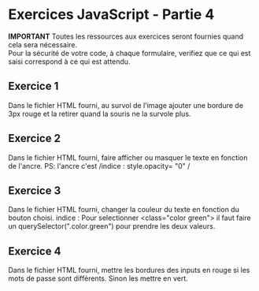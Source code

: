 # Exercices JavaScript - Partie 4

**IMPORTANT**
Toutes les ressources aux exercices seront fournies quand cela sera nécessaire.  
Pour la sécurité de votre code, à chaque formulaire, verifiez que ce qui est saisi correspond à ce qui est attendu.

## Exercice 1
Dans le fichier HTML fourni, au survol de l'image ajouter une bordure de 3px rouge et la retirer quand la souris ne la survole plus.

## Exercice 2
Dans le fichier HTML fourni, faire afficher ou masquer le texte en fonction de l'ancre.
PS: l'ancre c'est <a> /indice : style.opacity= "0" /

## Exercice 3
Dans le fichier HTML fourni, changer la couleur du texte en fonction du bouton choisi.
indice : Pour selectionner <class="color green"> il faut faire un querySelector(".color.green") pour prendre les deux valeurs.

## Exercice 4
Dans le fichier HTML fourni, mettre les bordures des inputs en rouge si les mots de passe sont différents. Sinon les mettre en vert.

